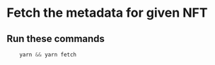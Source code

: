 # Fetch the metadata for given NFT

## Run these commands

```javascript
    yarn && yarn fetch
```
